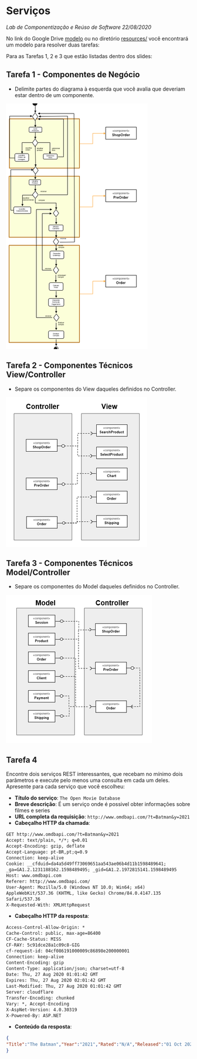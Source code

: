 # Serviços
*Lab de Componentização e Reúso de Software 22/08/2020*

No link do Google Drive [modelo](https://docs.google.com/presentation/d/1ujoME3qoriVm7hHiC8uK2qWQ3mmHA81Qxe8n80vZYms/edit?usp=sharing) ou no diretório [resources/](resources/) você encontrará um modelo para resolver duas tarefas:

Para as Tarefas 1, 2 e 3 que estão listadas dentro dos slides:

## Tarefa 1 - Componentes de Negócio

* Delimite partes do diagrama à esquerda que você avalia que deveriam estar dentro de um componente.

![componentes_de_negocio](images/componentes_de_negocio.png)

## Tarefa 2 - Componentes Técnicos View/Controller

* Separe os componentes do View daqueles definidos no Controller.

![componentes_tecnicos_01](images/componentes_tecnicos_01.png)

## Tarefa 3 - Componentes Técnicos Model/Controller

* Separe os componentes do Model daqueles definidos no Controller.

![componentes_tecnicos_02](images/componentes_tecnicos_02.png)

## Tarefa 4

Encontre dois serviços REST interessantes, que recebam no mínimo dois parâmetros e execute pelo menos uma consulta em cada um deles. Apresente para cada serviço que você escolheu:

* **Título do serviço**: `The Open Movie Database`
* **Breve descrição**:
  É um serviço onde é possivel obter informações sobre filmes e series
* **URL completa da requisição**: `http://www.omdbapi.com/?t=Batman&y=2021`
* **Cabeçalho HTTP da chamada**:
~~~http
GET http://www.omdbapi.com/?t=Batman&y=2021
Accept: text/plain, */*; q=0.01
Accept-Encoding: gzip, deflate
Accept-Language: pt-BR,pt;q=0.9
Connection: keep-alive
Cookie: __cfduid=da4a5d49ff73069651aa543ae06b4d11b1598489641; _ga=GA1.2.1231188162.1598489495; _gid=GA1.2.1972815141.1598489495
Host: www.omdbapi.com
Referer: http://www.omdbapi.com/
User-Agent: Mozilla/5.0 (Windows NT 10.0; Win64; x64) AppleWebKit/537.36 (KHTML, like Gecko) Chrome/84.0.4147.135 Safari/537.36
X-Requested-With: XMLHttpRequest
~~~
* **Cabeçalho HTTP da resposta**:
~~~http
Access-Control-Allow-Origin: *
Cache-Control: public, max-age=86400
CF-Cache-Status: MISS
CF-RAY: 5c91dce28a1c09c8-GIG
cf-request-id: 04cf086191000009c86898e200000001
Connection: keep-alive
Content-Encoding: gzip
Content-Type: application/json; charset=utf-8
Date: Thu, 27 Aug 2020 01:01:42 GMT
Expires: Thu, 27 Aug 2020 02:01:42 GMT
Last-Modified: Thu, 27 Aug 2020 01:01:42 GMT
Server: cloudflare
Transfer-Encoding: chunked
Vary: *, Accept-Encoding
X-AspNet-Version: 4.0.30319
X-Powered-By: ASP.NET
~~~
* **Conteúdo da resposta**:
~~~json
{
"Title":"The Batman","Year":"2021","Rated":"N/A","Released":"01 Oct 2021","Runtime":"N/A","Genre":"Action, Crime, Drama","Director":"Matt Reeves","Writer":"Bill Finger (Batman created by), Bob Kane (Batman created by), Matt Reeves (screenplay), Mattson Tomlin (screenplay)","Actors":"Colin Farrell, Robert Pattinson, Zoë Kravitz, Paul Dano","Plot":"The plot is unknown.","Language":"English","Country":"USA","Awards":"N/A","Poster":"https://m.media-amazon.com/images/M/MV5BZjE4MTdhNGYtMjA1My00ODU1LTg0NzQtZDdiMmY0Y2E4NzY1XkEyXkFqcGdeQXVyMTkxNjUyNQ@@._V1_SX300.jpg","Ratings":[],"Metascore":"N/A","imdbRating":"N/A","imdbVotes":"N/A","imdbID":"tt1877830","Type":"movie","DVD":"N/A","BoxOffice":"N/A","Production":"N/A","Website":"N/A","Response":"True"
}
~~~
